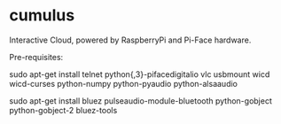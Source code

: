 cumulus
=======

Interactive Cloud, powered by RaspberryPi and Pi-Face hardware.

Pre-requisites:

sudo apt-get install telnet python{,3}-pifacedigitalio vlc usbmount wicd wicd-curses python-numpy python-pyaudio python-alsaaudio

sudo apt-get install bluez pulseaudio-module-bluetooth python-gobject python-gobject-2 bluez-tools
